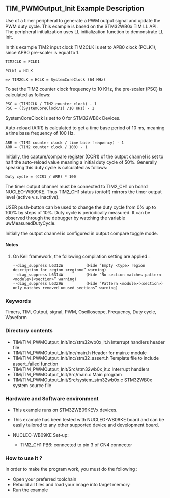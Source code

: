 ## <b>TIM_PWMOutput_Init Example Description</b>

Use of a timer peripheral to generate a 
PWM output signal and update the PWM duty cycle. This example is based on the 
STM32WB0x TIM LL API. The peripheral initialization uses 
LL initialization function to demonstrate LL Init.

In this example TIM2 input clock TIM2CLK is set to APB0 clock (PCLK1),
since APB0 pre-scaler is equal to 1.

    TIM2CLK = PCLK1
	
    PCLK1 = HCLK
	
    => TIM2CLK = HCLK = SystemCoreClock (64 MHz)

To set the TIM2 counter clock frequency to 10 KHz, the pre-scaler (PSC) is
calculated as follows:

	PSC = (TIM2CLK / TIM2 counter clock) - 1
	PSC = ((SystemCoreClock/1) /10 KHz) - 1

SystemCoreClock is set to 0 for STM32WB0x Devices.

Auto-reload (ARR) is calculated to get a time base period of 10 ms,
meaning a time base frequency of 100 Hz.

	ARR = (TIM2 counter clock / time base frequency) - 1
	ARR = (TIM2 counter clock / 100) - 1

Initially, the capture/compare register (CCR1) of the output channel is set to
half the auto-reload value meaning a initial duty cycle of 50%.
Generally speaking this duty cycle is calculated as follows:

	Duty cycle = (CCR1 / ARR) * 100

The timer output channel must be connected to TIM2_CH1 on board NUCLEO-WB09KE.
Thus TIM2_CH1 status (on/off) mirrors the timer output level (active v.s. inactive).

USER push-button can be used to change the duty cycle from 0% up to 100% by
steps of 10%. Duty cycle is periodically measured. It can be observed through
the debugger by watching the variable uwMeasuredDutyCycle.

Initially the output channel is configured in output compare toggle mode.

#### <b>Notes</b>
                                            
 1. On Keil framework, the following compilation setting are applied :
    
        --diag_suppress L6312W          (Hide “Empty <type> region description for region <region>” warning)
        --diag_suppress L6314W          (Hide “No section matches pattern <module>(<section>” warning)
        --diag_suppress L6329W          (Hide “Pattern <module>(<section>) only matches removed unused sections” warning)

### <b>Keywords</b>

Timers, TIM, Output, signal, PWM, Oscilloscope, Frequency, Duty cycle, Waveform

### <b>Directory contents</b>

  - TIM/TIM_PWMOutput_Init/Inc/stm32wb0x_it.h          Interrupt handlers header file
  - TIM/TIM_PWMOutput_Init/Inc/main.h                  Header for main.c module
  - TIM/TIM_PWMOutput_Init/Inc/stm32_assert.h          Template file to include assert_failed function
  - TIM/TIM_PWMOutput_Init/Src/stm32wb0x_it.c          Interrupt handlers
  - TIM/TIM_PWMOutput_Init/Src/main.c                  Main program
  - TIM/TIM_PWMOutput_Init/Src/system_stm32wb0x.c      STM32WB0x system source file


### <b>Hardware and Software environment</b>

  - This example runs on STM32WB09KEVx devices.
    
  - This example has been tested with NUCLEO-WB09KE board and can be
    easily tailored to any other supported device and development board.
  - NUCLEO-WB09KE Set-up:
      - TIM2_CH1  PB6: connected to pin 3 of CN4 connector 

### <b>How to use it ?</b>

In order to make the program work, you must do the following :

 - Open your preferred toolchain
 - Rebuild all files and load your image into target memory
 - Run the example


